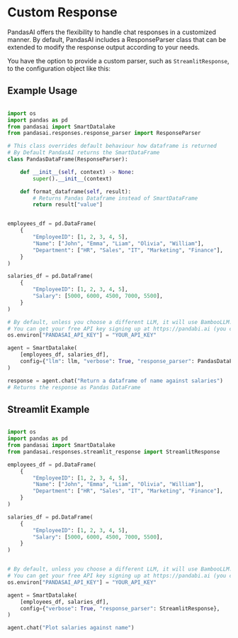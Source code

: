 # Custom Response

PandasAI offers the flexibility to handle chat responses in a customized manner. By default, PandasAI includes a ResponseParser class that can be extended to modify the response output according to your needs.

You have the option to provide a custom parser, such as `StreamlitResponse`, to the configuration object like this:

## Example Usage

```python

import os
import pandas as pd
from pandasai import SmartDatalake
from pandasai.responses.response_parser import ResponseParser

# This class overrides default behaviour how dataframe is returned
# By Default PandasAI returns the SmartDataFrame
class PandasDataFrame(ResponseParser):

    def __init__(self, context) -> None:
        super().__init__(context)

    def format_dataframe(self, result):
        # Returns Pandas Dataframe instead of SmartDataFrame
        return result["value"]


employees_df = pd.DataFrame(
    {
        "EmployeeID": [1, 2, 3, 4, 5],
        "Name": ["John", "Emma", "Liam", "Olivia", "William"],
        "Department": ["HR", "Sales", "IT", "Marketing", "Finance"],
    }
)

salaries_df = pd.DataFrame(
    {
        "EmployeeID": [1, 2, 3, 4, 5],
        "Salary": [5000, 6000, 4500, 7000, 5500],
    }
)

# By default, unless you choose a different LLM, it will use BambooLLM.
# You can get your free API key signing up at https://pandabi.ai (you can also configure it in your .env file)
os.environ["PANDASAI_API_KEY"] = "YOUR_API_KEY"

agent = SmartDatalake(
    [employees_df, salaries_df],
    config={"llm": llm, "verbose": True, "response_parser": PandasDataFrame},
)

response = agent.chat("Return a dataframe of name against salaries")
# Returns the response as Pandas DataFrame

```

## Streamlit Example

```python

import os
import pandas as pd
from pandasai import SmartDatalake
from pandasai.responses.streamlit_response import StreamlitResponse

employees_df = pd.DataFrame(
    {
        "EmployeeID": [1, 2, 3, 4, 5],
        "Name": ["John", "Emma", "Liam", "Olivia", "William"],
        "Department": ["HR", "Sales", "IT", "Marketing", "Finance"],
    }
)

salaries_df = pd.DataFrame(
    {
        "EmployeeID": [1, 2, 3, 4, 5],
        "Salary": [5000, 6000, 4500, 7000, 5500],
    }
)


# By default, unless you choose a different LLM, it will use BambooLLM.
# You can get your free API key signing up at https://pandabi.ai (you can also configure it in your .env file)
os.environ["PANDASAI_API_KEY"] = "YOUR_API_KEY"

agent = SmartDatalake(
    [employees_df, salaries_df],
    config={"verbose": True, "response_parser": StreamlitResponse},
)

agent.chat("Plot salaries against name")
```
